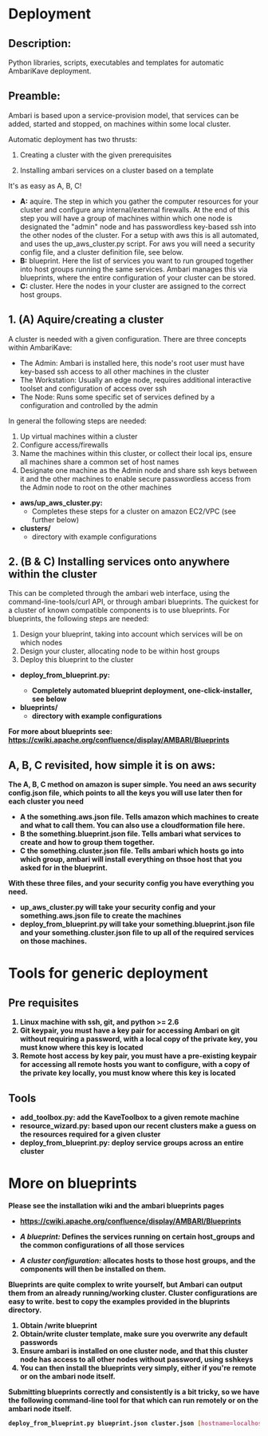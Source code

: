 Deployment
===========

Description:
------------

Python libraries, scripts, executables and templates for automatic AmbariKave deployment.

Preamble:
---------

Ambari is based upon a service-provision model, that services can be added, started and stopped, on machines within some local cluster.

Automatic deployment has two thrusts:

1. Creating a cluster with the given prerequisites

2. Installing ambari services on a cluster based on a template

It's as easy as A, B, C!

* **A:** aquire. The step in which you gather the computer resources for your cluster and configure any internal/external firewalls. At the end of this step you will have a group of machines within which one node is designated the "admin" node and has passwordless key-based ssh into the other nodes of the cluster. For a setup with aws this is all automated, and uses the up\_aws\_cluster.py script. For aws you will need a security config file, and a cluster definition file, see below.
* **B:** blueprint. Here the list of services you want to run grouped together into host groups running the same services. Ambari manages this via blueprints, where the entire configuration of your cluster can be stored.
* **C:** cluster. Here the nodes in your cluster are assigned to the correct host groups.

## 1. (**A**) Aquire/creating a cluster

A cluster is needed with a given configuration. There are three concepts within AmbariKave:

* The Admin: Ambari is installed here, this node's root user must have key-based ssh access to all other machines in the cluster
* The Workstation: Usually an edge node, requires additional interactive toolset and configuration of access over ssh
* The Node: Runs some specific set of services defined by a configuration and controlled by the admin

In general the following steps are needed:

1. Up virtual machines within a cluster
2. Configure access/firewalls
3. Name the machines within this cluster, or collect their local ips, ensure all machines share a common set of host names
3. Designate one machine as the Admin node and share ssh keys between it and the other machines to enable secure passwordless access from the Admin node to root on the other machines

* <b>aws/up\_aws\_cluster.py:</b>
   * Completes these steps for a cluster on amazon EC2/VPC (see further below)
* <b>clusters/</b>
   * directory with example configurations


## 2. (**B** & **C**) Installing services onto anywhere within the cluster

This can be completed through the ambari web interface, using the command-line-tools/curl API, or through ambari blueprints. The quickest for a cluster of known compatible components is to use blueprints. For blueprints, the following steps are needed:

1. Design your blueprint, taking into account which services will be on which nodes
2. Design your cluster, allocating node to be within host groups
3. Deploy this blueprint to the cluster

* <b>deploy\_from\_blueprint.py:<b>
   * Completely automated blueprint deployment, one-click-installer, see below
* <b>blueprints/</b>
   * directory with example configurations

For more about blueprints see: https://cwiki.apache.org/confluence/display/AMBARI/Blueprints

## **A, B, C** revisited, how simple it is on aws:

The **A, B, C** method on amazon is super simple. You need an aws security config.json file, which points to all the keys you will use later then for each cluster you need

* **A** the something.aws.json file. Tells amazon which machines to create and what to call them. You can also use a cloudformation file here.
* **B** the something.blueprint.json file. Tells ambari what services to create and how to group them together.
* **C** the something.cluster.json file. Tells ambari which hosts go into which group, ambari will install everything on thsoe host that you asked for in the blueprint.

With these three files, and your security config you have everything you need.
* up\_aws\_cluster.py will take your security config and your something.aws.json file to create the machines
* deploy\_from\_blueprint.py will take your something.blueprint.json file and your something.cluster.json file to up all of the required services on those machines.


# Tools for generic deployment

## Pre requisites

1. Linux machine with ssh, git, and python &gt;= 2.6
2. Git keypair, you must have a key pair for accessing Ambari on git without requiring a password, with a local copy of the private key, you must know where this key is located
3. Remote host access by key pair, you must have a pre-existing keypair for accessing all remote hosts you want to configure, with a copy of the private key locally, you must know where this key is located

## Tools

* add\_toolbox.py: add the KaveToolbox to a given remote machine
* resource\_wizard.py: based upon our recent clusters make a guess on the resources required for a given cluster
* deploy\_from\_blueprint.py: deploy service groups across an entire cluster

# More on blueprints

Please see the installation wiki and the ambari blueprints pages

* https://cwiki.apache.org/confluence/display/AMBARI/Blueprints


* _A blueprint:_ Defines the services running on certain host_groups and the common configurations of all those services
* _A cluster configuration:_ allocates hosts to those host groups, and the components will then be installed on them.

Blueprints are quite complex to write yourself, but Ambari can output them from an already running/working cluster. Cluster configurations are easy to write. best to copy the examples provided in the bluprints directory.

1. Obtain /write blueprint
2. Obtain/write cluster template, make sure you overwrite any default passwords
3. Ensure ambari is installed on one cluster node, and that this cluster node has access to all other nodes without password, using sshkeys
4. You can then install the blueprints very simply, either if you're remote or on the ambari node itself.

Submitting blueprints correctly and consistently is a bit tricky, so we have the following command-line tool for that which can run remotely or on the ambari node itself.

```sh
deploy_from_blueprint.py blueprint.json cluster.json [hostname=localhost] [access_key_if_remote]
```
